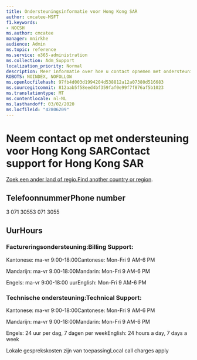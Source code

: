 ```yaml
---
title: Ondersteuningsinformatie voor Hong Kong SAR
author: cmcatee-MSFT
f1.keywords:
- NOCSH
ms.author: cmcatee
manager: mnirkhe
audience: Admin
ms.topic: reference
ms.service: o365-administration
ms.collection: Adm_Support
localization_priority: Normal
description: Meer informatie over hoe u contact opnemen met ondersteuning voor uw land of regio.
ROBOTS: NOINDEX, NOFOLLOW
ms.openlocfilehash: 97fb4d003d1994204d538812a12a07380d516683
ms.sourcegitcommit: 812aab5f58eed4bf359faf0e99f7f876af5b1023
ms.translationtype: MT
ms.contentlocale: nl-NL
ms.lasthandoff: 03/02/2020
ms.locfileid: "42806209"
---
```

# <a name="contact-support-for-hong-kong-sar"></a><span data-ttu-id="8ddc8-103">Neem contact op met ondersteuning voor Hong Kong SAR</span><span class="sxs-lookup"><span data-stu-id="8ddc8-103">Contact support for Hong Kong SAR</span></span>

<span data-ttu-id="8ddc8-104">[Zoek een ander land of regio.](../contact-support-for-business-products.md)</span><span class="sxs-lookup"><span data-stu-id="8ddc8-104">[Find another country or region](../contact-support-for-business-products.md).</span></span>

## <a name="phone-number"></a><span data-ttu-id="8ddc8-105">Telefoonnummer</span><span class="sxs-lookup"><span data-stu-id="8ddc8-105">Phone number</span></span>
<span data-ttu-id="8ddc8-106">3 071 3055</span><span class="sxs-lookup"><span data-stu-id="8ddc8-106">3 071 3055</span></span>

## <a name="hours"></a><span data-ttu-id="8ddc8-107">Uur</span><span class="sxs-lookup"><span data-stu-id="8ddc8-107">Hours</span></span>
### <a name="billing-support"></a><span data-ttu-id="8ddc8-108">Factureringsondersteuning:</span><span class="sxs-lookup"><span data-stu-id="8ddc8-108">Billing Support:</span></span>

<span data-ttu-id="8ddc8-109">Kantonese: ma-vr 9:00-18:00</span><span class="sxs-lookup"><span data-stu-id="8ddc8-109">Cantonese: Mon-Fri 9 AM-6 PM</span></span>

<span data-ttu-id="8ddc8-110">Mandarijn: ma-vr 9:00-18:00</span><span class="sxs-lookup"><span data-stu-id="8ddc8-110">Mandarin: Mon-Fri 9 AM-6 PM</span></span>

<span data-ttu-id="8ddc8-111">Engels: ma-vr 9:00-18:00 uur</span><span class="sxs-lookup"><span data-stu-id="8ddc8-111">English: Mon-Fri 9 AM-6 PM</span></span>

### <a name="technical-support"></a><span data-ttu-id="8ddc8-112">Technische ondersteuning:</span><span class="sxs-lookup"><span data-stu-id="8ddc8-112">Technical Support:</span></span>

<span data-ttu-id="8ddc8-113">Kantonese: ma-vr 9:00-18:00</span><span class="sxs-lookup"><span data-stu-id="8ddc8-113">Cantonese: Mon-Fri 9 AM-6 PM</span></span>

<span data-ttu-id="8ddc8-114">Mandarijn: ma-vr 9:00-18:00</span><span class="sxs-lookup"><span data-stu-id="8ddc8-114">Mandarin: Mon-Fri 9 AM-6 PM</span></span>

<span data-ttu-id="8ddc8-115">Engels: 24 uur per dag, 7 dagen per week</span><span class="sxs-lookup"><span data-stu-id="8ddc8-115">English: 24 hours a day, 7 days a week</span></span>

<span data-ttu-id="8ddc8-116">Lokale gesprekskosten zijn van toepassing</span><span class="sxs-lookup"><span data-stu-id="8ddc8-116">Local call charges apply</span></span>
